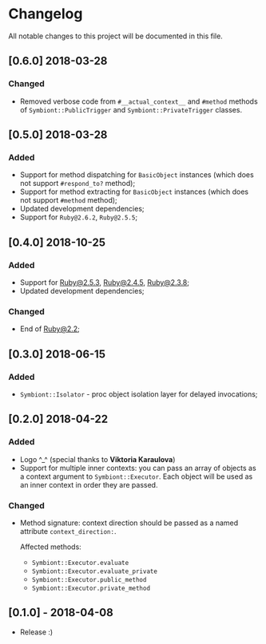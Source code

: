 # Changelog
All notable changes to this project will be documented in this file.

## [0.6.0] 2018-03-28
### Changed
- Removed verbose code from `#__actual_context__` and `#method` methods of
  `Symbiont::PublicTrigger` and `Symbiont::PrivateTrigger` classes.

## [0.5.0] 2018-03-28
### Added
- Support for method dispatching for `BasicObject` instances (which does not support `#respond_to?` method);
- Support for method extracting for `BasicObject` instances (which does not support `#method` method);
- Updated development dependencies;
- Support for `Ruby@2.6.2`, `Ruby@2.5.5`;

## [0.4.0] 2018-10-25
### Added
- Support for Ruby@2.5.3, Ruby@2.4.5, Ruby@2.3.8;
- Updated development dependencies;

### Changed
- End of Ruby@2.2;

## [0.3.0] 2018-06-15
### Added
- `Symbiont::Isolator` - proc object isolation layer for delayed invocations;

## [0.2.0] 2018-04-22
### Added
- Logo ^_^ (special thanks to **Viktoria Karaulova**)
- Support for multiple inner contexts: you can pass an array of objects as a context argument
  to `Symbiont::Executor`. Each object will be used as an inner context in order they are passed.

### Changed
- Method signature: context direction should be passed as a named attribute `context_direction:`.

  Affected methods:
  - `Symbiont::Executor.evaluate`
  - `Symbiont::Executor.evaluate_private`
  - `Symbiont::Executor.public_method`
  - `Symbiont::Executor.private_method`

## [0.1.0] - 2018-04-08
- Release :)
